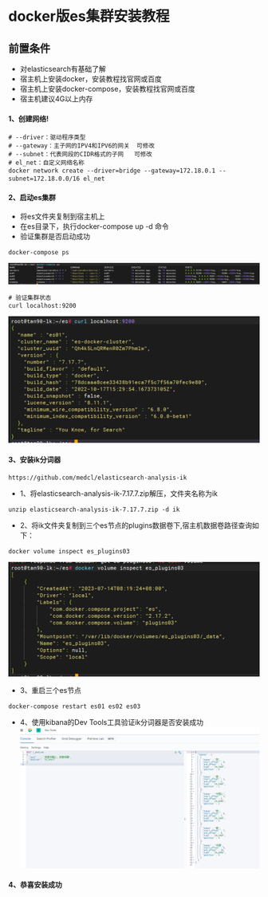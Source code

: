 # docker版es集群安装教程
## 前置条件
- 对elasticsearch有基础了解
- 宿主机上安装docker，安装教程找官网或百度
- 宿主机上安装docker-compose，安装教程找官网或百度
- 宿主机建议4G以上内存

#### 1、创建网络!
```shell
# --driver：驱动程序类型
# --gateway：主子网的IPV4和IPV6的网关  可修改
# --subnet：代表网段的CIDR格式的子网   可修改
# el_net：自定义网络名称                 
docker network create --driver=bridge --gateway=172.18.0.1 --subnet=172.18.0.0/16 el_net
```
#### 2、启动es集群

- 将es文件夹复制到宿主机上
- 在es目录下，执行docker-compose up -d 命令
- 验证集群是否启动成功

```shell
docker-compose ps
```
![img.png](img/img02.png)
```shell
# 验证集群状态
curl localhost:9200
```
![img.png](img/img03.png)
#### 3、安装ik分词器
```
https://github.com/medcl/elasticsearch-analysis-ik
```
- 1、将elasticsearch-analysis-ik-7.17.7.zip解压，文件夹名称为ik
```shell
unzip elasticsearch-analysis-ik-7.17.7.zip -d ik
```
- 2、将ik文件夹复制到三个es节点的plugins数据卷下,宿主机数据卷路径查询如下：
```shell
docker volume inspect es_plugins03
```
![img.png](img/img01.png)
- 3、重启三个es节点
```
docker-compose restart es01 es02 es03
```
- 4、使用kibana的Dev Tools工具验证ik分词器是否安装成功
  ![img.png](img/img00.png)
#### 4、恭喜安装成功